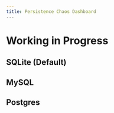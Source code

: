 ```yaml
---
title: Persistence Chaos Dashboard
---
```


# Working in Progress

## SQLite (Default)

## MySQL

## Postgres

